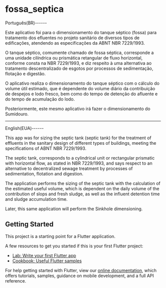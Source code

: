 # fossa_septica



Português(BR)------

Este aplicativo foi para o dimensionamento do tanque séptico (fossa) 
para tratamento dos efluentes no projeto sanitário de diversos tipos de edificações,
atendendo as especificações da ABNT NBR 7229/1993.

O tanque séptico, comumente chamado de fossa séptica, corresponde a uma unidade cilíndrica 
ou prismática retangular de fluxo horizontal, conforme consta na NBR 7229/1993, e diz 
respeito à uma alternativa ao tratamento descentralizado de esgotos por processos de 
sedimentação, flotação e digestão.

O aplicativo realiza o dimensionamento do tanque séptico com o cálculo do volume útil estimado, 
que é dependente do volume diário da contribuição de despejos e lodo fresco, bem como do 
tempo de detenção do afluente e do tempo de acumulação do lodo.

Posteriormente, este mesmo aplicativo irá fazer o dimensionamento do Sumidouro.


--------------------------------------------------------------------------------------------------



English(EUA)------

This app was for sizing the septic tank (septic tank) for the treatment of effluents
in the sanitary design of different types of buildings, meeting the specifications of 
ABNT NBR 7229/1993.

The septic tank, corresponds to a cylindrical unit or rectangular prismatic with horizontal 
flow, as stated in NBR 7229/1993, and says respect to an alternative to decentralized sewage 
treatment by processes of sedimentation, flotation and digestion.

The application performs the sizing of the septic tank with the calculation of the 
estimated useful volume, which is dependent on the daily volume of the contribution 
of slops and fresh sludge, as well as the influent detention time and sludge accumulation 
time.

Later, this same application will perform the Sinkhole dimensioning.


## Getting Started

This project is a starting point for a Flutter application.

A few resources to get you started if this is your first Flutter project:

- [Lab: Write your first Flutter app](https://flutter.dev/docs/get-started/codelab)
- [Cookbook: Useful Flutter samples](https://flutter.dev/docs/cookbook)

For help getting started with Flutter, view our
[online documentation](https://flutter.dev/docs), which offers tutorials,
samples, guidance on mobile development, and a full API reference.
